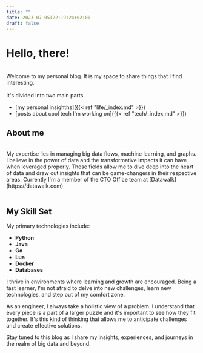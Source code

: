 ```yaml
---
title: ""
date: 2023-07-05T22:19:24+02:00
draft: false
---
```


# Hello, there!

<br>
Welcome to my personal blog. It is my space to share things that I find interesting.

<br>
<br>
It's divided into two main parts

- [my personal insighths]({{< ref "life/_index.md" >}})
- [posts about cool tech I'm working on]({{< ref "tech/_index.md" >}})

## About me

<br>
My expertise lies in managing big data flows, machine learning, and graphs. 
I believe in the power of data and the transformative impacts it can have when leveraged properly. These fields allow me to dive deep into the heart of data and draw out insights that can be game-changers in their respective areas.
Currently I'm a member of the CTO Office team at [Datawalk](https://datawalk.com)

<br>
<br>


## My Skill Set

My primary technologies include:

- **Python**
- **Java**
- **Go**
- **Lua**
- **Docker**
- **Databases**

I thrive in environments where learning and growth are encouraged. Being a fast learner, I'm not afraid to delve into new challenges, learn new technologies, and step out of my comfort zone.

As an engineer, I always take a holistic view of a problem. I understand that every piece is a part of a larger puzzle and it's important to see how they fit together. It's this kind of thinking that allows me to anticipate challenges and create effective solutions.

Stay tuned to this blog as I share my insights, experiences, and journeys in the realm of big data and beyond.
